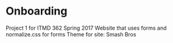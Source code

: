 # Onboarding
Project 1 for ITMD 362 Spring 2017 
Website that uses forms and normalize.css for forms 
Theme for site: Smash Bros 
